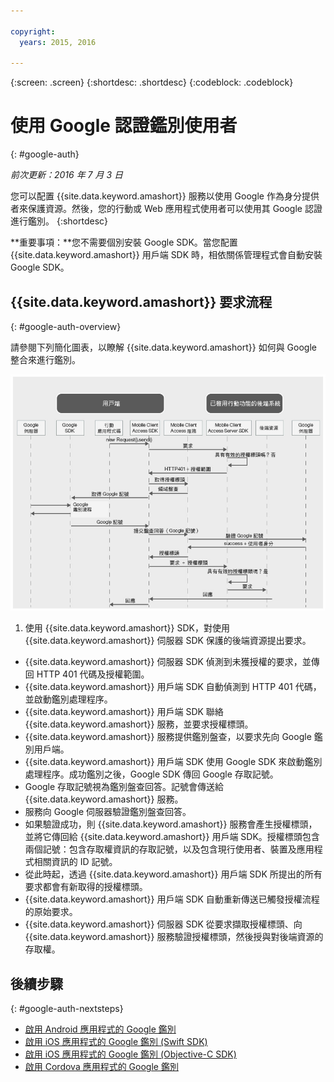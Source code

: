 ```yaml
---

copyright:
  years: 2015, 2016

---
```

{:screen:  .screen}
{:shortdesc: .shortdesc}
{:codeblock: .codeblock}

# 使用 Google 認證鑑別使用者
{: #google-auth}

*前次更新：2016 年 7 月 3 日*

您可以配置 {{site.data.keyword.amashort}} 服務以使用 Google 作為身分提供者來保護資源。然後，您的行動或 Web 應用程式使用者可以使用其 Google 認證進行鑑別。
{:shortdesc}

**重要事項：**您不需要個別安裝 Google SDK。當您配置 {{site.data.keyword.amashort}} 用戶端 SDK 時，相依關係管理程式會自動安裝 Google SDK。

## {{site.data.keyword.amashort}} 要求流程
{: #google-auth-overview}

請參閱下列簡化圖表，以瞭解 {{site.data.keyword.amashort}} 如何與 Google 整合來進行鑑別。

![影像](images/mca-sequence-google.jpg)

1. 使用 {{site.data.keyword.amashort}} SDK，對使用 {{site.data.keyword.amashort}} 伺服器 SDK 保護的後端資源提出要求。
* {{site.data.keyword.amashort}} 伺服器 SDK 偵測到未獲授權的要求，並傳回 HTTP 401 代碼及授權範圍。
* {{site.data.keyword.amashort}} 用戶端 SDK 自動偵測到 HTTP 401 代碼，並啟動鑑別處理程序。
* {{site.data.keyword.amashort}} 用戶端 SDK 聯絡 {{site.data.keyword.amashort}} 服務，並要求授權標頭。
* {{site.data.keyword.amashort}} 服務提供鑑別盤查，以要求先向 Google 鑑別用戶端。
* {{site.data.keyword.amashort}} 用戶端 SDK 使用 Google SDK 來啟動鑑別處理程序。成功鑑別之後，Google SDK 傳回 Google 存取記號。
* Google 存取記號視為鑑別盤查回答。記號會傳送給 {{site.data.keyword.amashort}} 服務。
* 服務向 Google 伺服器驗證鑑別盤查回答。
* 如果驗證成功，則 {{site.data.keyword.amashort}} 服務會產生授權標頭，並將它傳回給 {{site.data.keyword.amashort}} 用戶端 SDK。授權標頭包含兩個記號：包含存取權資訊的存取記號，以及包含現行使用者、裝置及應用程式相關資訊的 ID 記號。
* 從此時起，透過 {{site.data.keyword.amashort}} 用戶端 SDK 所提出的所有要求都會有新取得的授權標頭。
* {{site.data.keyword.amashort}} 用戶端 SDK 自動重新傳送已觸發授權流程的原始要求。
* {{site.data.keyword.amashort}} 伺服器 SDK 從要求擷取授權標頭、向 {{site.data.keyword.amashort}} 服務驗證授權標頭，然後授與對後端資源的存取權。



## 後續步驟
{: #google-auth-nextsteps}

* [啟用 Android 應用程式的 Google 鑑別](google-auth-android.html)
* [啟用 iOS 應用程式的 Google 鑑別 (Swift SDK)](google-auth-ios-swift-sdk.html)
* [啟用 iOS 應用程式的 Google 鑑別 (Objective-C SDK)](google-auth-ios.html)
* [啟用 Cordova 應用程式的 Google 鑑別](google-auth-cordova.html)

